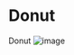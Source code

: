 # Donut
 Donut
![image](https://github.com/Asbaq/Donut/assets/62818241/3474d09a-cbb9-453e-b6c3-c87613c170e0)
